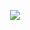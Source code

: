 <p align="center">
  <img src="https://capsule-render.vercel.app/api?type=waving&color=0:000428,20:004e92,40:2c3e50,60:4ca1af,80:86c7d9,100:b6e1f2&height=350&section=header&text=Dive%20Into%20Code%20🌊&fontSize=47&fontColor=ffffff&animation=fadeIn&fontAlignY=32&desc=Deep%20Learning%20•%20Deep%20Creating&descSize=22&descAlignY=82&stroke=4ca1af&strokeWidth=2&fontFamily=Montserrat&duration=800" />
</p>
